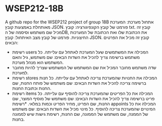# WSEP212-18B
A github repo for the WSEP212 project of group 18B
אתחול מערכת:
המערכת מאותחלת באמצעות קובץ JSON. 
פורמט של קובץ הקונפיגורציה: קובץ txt. 
קובץ זה מכיל שם משתמש וסיסמה של הDB, את הכתובת שלו ואת הכתובת של המערכות החיצוניות.
פורמט של קובץ מצב האיתחול: קובץ JSON. 
קובץ זה מכיל את הפרטים הבאים:
* רשימת users המכילה את המשתמשים שעל המערכת לאתחל עם עלייתה.
כל משתמש ברשימה צריך להכיל את השדות הבאים: שם משתמש, גיל והאם המשתמש הוא מנהל מערכת.
* שדה משתמש מחובר המכיל את שם המשתמש של המשתמש שצריך להיות מחובר למערכת.
* רשימת stores המכילה את החנויות שהמערכת צריכה לאתחל עם עלייתה.
כל חנות ברשימה צריכה להכיל את השדות הבאים: שם משתמש של פותח החנות, שם החנות וכתובת החנות.
* רשימת items המכילה את כל הפריטים שהמערכת צריכה להוסיף עם עלייתה.
כל פריט ברשימה צריך להכיל את השדות הבאים: שם משתמש של מוסיף המוצר, שם החנות, שם הפריט, מחיר הפריט וכמות במלאי.
*רשימת appoints המכילה את כל המינויים שהמערכת צריכה להוסיף.
כל מינוי מכיל את השדות הבאים: שם משתמש של הממנה, שם משתמש של הממונה, שם החנות, רשימת גישות שיש לממונה בחנות.
